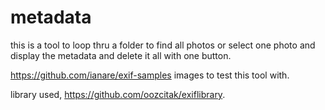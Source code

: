 # metadata
this is a tool to loop thru a folder to find all photos or select one photo and display the metadata and delete it all with one button.

https://github.com/ianare/exif-samples images to test this tool with.

library used, https://github.com/oozcitak/exiflibrary.
